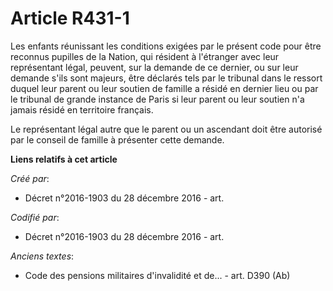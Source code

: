 # Article R431-1

Les enfants réunissant les conditions exigées par le présent code pour être reconnus pupilles de la Nation, qui résident à
l'étranger avec leur représentant légal, peuvent, sur la demande de ce dernier, ou sur leur demande s'ils sont majeurs, être
déclarés tels par le tribunal dans le ressort duquel leur parent ou leur soutien de famille a résidé en dernier lieu ou par
le tribunal de grande instance de Paris si leur parent ou leur soutien n'a jamais résidé en territoire français.

Le représentant légal autre que le parent ou un ascendant doit être autorisé par le conseil de famille à présenter cette
demande.

**Liens relatifs à cet article**

_Créé par_:

  - Décret n°2016-1903 du 28 décembre 2016 - art.

_Codifié par_:

  - Décret n°2016-1903 du 28 décembre 2016 - art.

_Anciens textes_:

  - Code des pensions militaires d'invalidité et de... - art. D390 (Ab)
